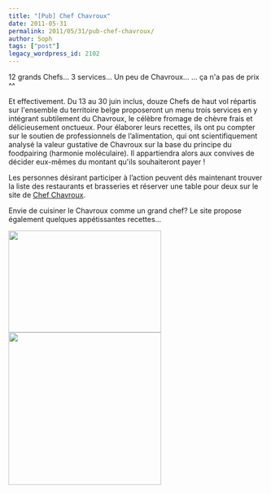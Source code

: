 ```yaml
---
title: "[Pub] Chef Chavroux"
date: 2011-05-31
permalink: 2011/05/31/pub-chef-chavroux/
author: Soph
tags: ["post"]
legacy_wordpress_id: 2102
---
```


12 grands Chefs...
3 services...
Un peu de Chavroux...
... ça n'a pas de prix ^^

Et effectivement. Du 13 au 30 juin inclus, douze Chefs de haut vol répartis sur l'ensemble  du territoire belge proposeront un menu trois services en y intégrant  subtilement du Chavroux, le célèbre fromage de chèvre frais et  délicieusement onctueux. Pour élaborer leurs recettes, ils ont pu compter sur le soutien de professionnels de l’alimentation, qui ont scientifiquement  analysé la valeur gustative de Chavroux sur la base du principe du  foodpairing (harmonie moléculaire).
Il appartiendra alors aux convives de décider eux-mêmes  du montant qu'ils souhaiteront payer !

Les personnes désirant participer à l’action peuvent dés maintenant trouver la liste des restaurants et brasseries et réserver une table pour deux sur le site de [Chef Chavroux](http://www.chefchavroux.be/).

<!-- excerpt -->

Envie de cuisiner le Chavroux comme un grand chef? Le site propose également quelques appétissantes recettes...

<img class="alignnone size-medium wp-image-2103" title="3775_o" src="https://64k.be/wp-content/uploads/2011/05/3775_o-300x200.jpg" alt="" width="300" height="200" />

<img class="alignnone size-medium wp-image-2104" title="3772_o" src="https://64k.be/wp-content/uploads/2011/05/3772_o-300x300.jpg" alt="" width="300" height="300" />

&nbsp;
